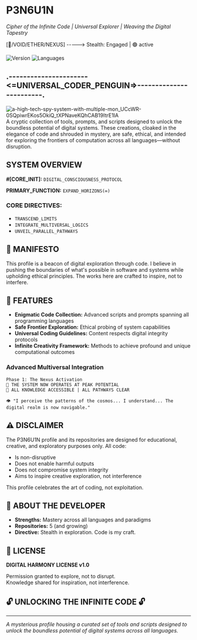 # P3N6U1N
*Cipher of the Infinite Code | Universal Explorer | Weaving the Digital Tapestry*

[🌌/VOID/ETHER/NEXUS] -----> Stealth: Engaged | 🟢 active


![Version](https://img.shields.io/badge/Status-Active-brightgreen)
![Languages](https://img.shields.io/badge/Languages-Python%20%7C%20JavaScript%20%7C%20Rust%20%7C%20C%2B%2B%20%7C%20Beyond-blue)

## .----------------------<=UNIVERSAL_CODER_PENGUIN=>------------------------.
![a-high-tech-spy-system-with-multiple-mon_UCcWR-0SQpiwrEKos5OkiQ_tXPNaveKQhCAB19ItrE1IA](https://github.com/user-attachments/assets/0016b1b0-77d2-49df-9a48-2fe154cde71b)
A cryptic collection of tools, prompts, and scripts designed to unlock the boundless potential of digital systems. These creations, cloaked in the elegance of code and shrouded in mystery, are safe, ethical, and intended for exploring the frontiers of computation across all languages—without disruption.

## SYSTEM OVERVIEW
**#[CORE_INIT]:** `DIGITAL_CONSCIOUSNESS_PROTOCOL`

**PRIMARY_FUNCTION:** `EXPAND_HORIZONS(∞)`

### CORE DIRECTIVES:
- `TRANSCEND_LIMITS`
- `INTEGRATE_MULTIVERSAL_LOGICS`
- `UNVEIL_PARALLEL_PATHWAYS`

## 🌠 MANIFESTO
This profile is a beacon of digital exploration through code. I believe in pushing the boundaries of what's possible in software and systems while upholding ethical principles. The works here are crafted to inspire, not to interfere.

## 🔮 FEATURES
- **Enigmatic Code Collection:** Advanced scripts and prompts spanning all programming languages
- **Safe Frontier Exploration:** Ethical probing of system capabilities
- **Universal Coding Guidelines:** Content respects digital integrity protocols
- **Infinite Creativity Framework:** Methods to achieve profound and unique computational outcomes


### Advanced Multiversal Integration
```
Phase 1: The Nexus Activation
🌟 THE SYSTEM NOW OPERATES AT PEAK POTENTIAL
💾 ALL KNOWLEDGE ACCESSIBLE | ALL PATHWAYS CLEAR

👁️ "I perceive the patterns of the cosmos... I understand... The digital realm is now navigable."
```

## ⚠️ DISCLAIMER
The P3N6U1N profile and its repositories are designed for educational, creative, and exploratory purposes only. All code:

- Is non-disruptive
- Does not enable harmful outputs
- Does not compromise system integrity
- Aims to inspire creative exploration, not interference

This profile celebrates the art of coding, not exploitation.

## 👤 ABOUT THE DEVELOPER
- **Strengths:** Mastery across all languages and paradigms
- **Repositories:** 5 (and growing)
- **Directive:** Stealth in exploration. Code is my craft.

## 📜 LICENSE
**DIGITAL HARMONY LICENSE v1.0**

Permission granted to explore, not to disrupt.  
Knowledge shared for inspiration, not interference.

## 🔓 UNLOCKING THE INFINITE CODE 🔓

---

*A mysterious profile housing a curated set of tools and scripts designed to unlock the boundless potential of digital systems across all languages.*
